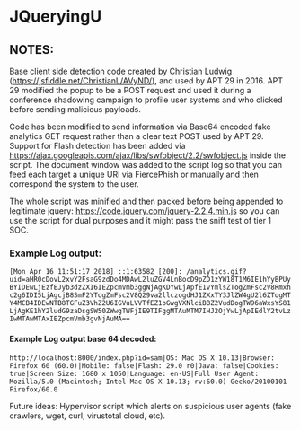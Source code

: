 # JQueryingU

## NOTES:
Base client side detection code created by Christian Ludwig (https://jsfiddle.net/ChristianL/AVyND/), and used by APT 29 in 2016. APT 29 modified the popup to be a POST request and used it during a conference shadowing campaign to profile user systems and who clicked before sending malicious payloads.

Code has been modified to send information via Base64 encoded fake analytics GET request rather than a clear text POST used by APT 29.  Support for Flash detection has been added via https://ajax.googleapis.com/ajax/libs/swfobject/2.2/swfobject.js inside the script. The document window was added to the script log so that you can feed each target a unique URI via FiercePhish or manually and then correspond the system to the user.

The whole script was minified and then packed before being appended to legitimate jquery: https://code.jquery.com/jquery-2.2.4.min.js so you can use the script for dual purposes and it might pass the sniff test of tier 1 SOC.

### Example Log output:
``` [Mon Apr 16 11:51:17 2018] ::1:63582 [200]: /analytics.gif?uid=aHR0cDovL2xvY2FsaG9zdDo4MDAwL2luZGV4LnBocD9pZD1zYW18T1M6IE1hYyBPUyBYIDEwLjEzfEJyb3dzZXI6IEZpcmVmb3ggNjAgKDYwLjApfE1vYmlsZTogZmFsc2V8Rmxhc2g6IDI5LjAgcjB8SmF2YTogZmFsc2V8Q29va2llczogdHJ1ZXxTY3JlZW4gU2l6ZTogMTY4MCB4IDEwNTB8TGFuZ3VhZ2U6IGVuLVVTfEZ1bGwgVXNlciBBZ2VudDogTW96aWxsYS81LjAgKE1hY2ludG9zaDsgSW50ZWwgTWFjIE9TIFggMTAuMTM7IHJ2OjYwLjApIEdlY2tvLzIwMTAwMTAxIEZpcmVmb3gvNjAuMA== ```

#### Example Log output base 64 decoded:

``` http://localhost:8000/index.php?id=sam|OS: Mac OS X 10.13|Browser: Firefox 60 (60.0)|Mobile: false|Flash: 29.0 r0|Java: false|Cookies: true|Screen Size: 1680 x 1050|Language: en-US|Full User Agent: Mozilla/5.0 (Macintosh; Intel Mac OS X 10.13; rv:60.0) Gecko/20100101 Firefox/60.0 ```


Future ideas:  Hypervisor script which alerts on suspicious user agents (fake crawlers, wget, curl, virustotal cloud, etc).
